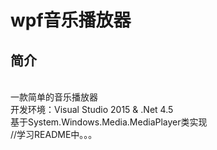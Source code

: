 # wpf音乐播放器
## 简介
<br>一款简单的音乐播放器
<br>开发环境：Visual Studio 2015 & .Net 4.5
<br>基于System.Windows.Media.MediaPlayer类实现
<br>//学习README中。。。
